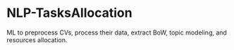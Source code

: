# NLP-TasksAllocation
ML to preprocess CVs, process their data, extract BoW, topic modeling, and resources allocation.
